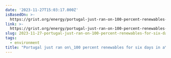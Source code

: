 ```yaml
---
date: '2023-11-27T15:03:17.000Z'
isBasedOn: >-
  https://grist.org/energy/portugal-just-ran-on-100-percent-renewables-for-six-days-in-a-row/
link: >-
  https://grist.org/energy/portugal-just-ran-on-100-percent-renewables-for-six-days-in-a-row/
slug: 2023-11-27-portugal-just-ran-on-100-percent-renewables-for-six-days-in-a-row
tags:
  - environment
title: "Portugal just ran on\_100 percent renewables for six days in a\_row"
---
```


